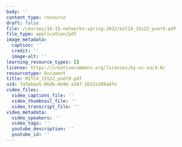 ```yaml
---
body: ''
content_type: resource
draft: false
file: /courses/14-15-networks-spring-2022/mit14_15s22_pset9.pdf
file_type: application/pdf
image_metadata:
  caption: ''
  credit: ''
  image-alt: ''
learning_resource_types: []
license: https://creativecommons.org/licenses/by-nc-sa/4.0/
resourcetype: Document
title: MIT14_15S22_pset9.pdf
uid: 7a5ebae5-06db-4e96-a26f-1b52a108a8fe
video_files:
  video_captions_file: ''
  video_thumbnail_file: ''
  video_transcript_file: ''
video_metadata:
  video_speakers: ''
  video_tags: ''
  youtube_description: ''
  youtube_id: ''
---
```

